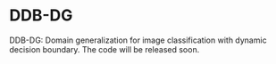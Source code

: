 # DDB-DG
DDB-DG: Domain generalization for image classification with dynamic decision boundary. The code will be released soon.
